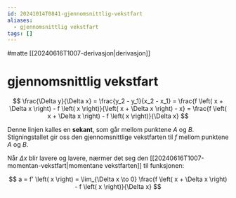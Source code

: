 ```yaml
---
id: 20241014T0841-gjennomsnittlig-vekstfart
aliases:
  - gjennomsnittlig vekstfart
tags: []
---
```


#matte [[20240616T1007-derivasjon|derivasjon]]

# gjennomsnittlig vekstfart

$$
\frac{\Delta y}{\Delta x} = \frac{y_2 - y_1}{x_2 - x_1} = \frac{f \left( x + \Delta x \right) - f \left( x \right)}{\left( x + \Delta x \right) - x} = \frac{f \left( x + \Delta x \right) - f \left( x \right)}{\Delta x}
$$

Denne linjen kalles en **sekant**, som går mellom punktene $A$ og $B$. Stigningstallet gir oss den gjennomsnittlige vekstfarten til $f$ mellom punktene $A$ og $B$.

Når $\Delta x$ blir lavere og lavere, nærmer det seg den [[20240616T1007-momentan-vekstfart|momentane vekstfarten]] til funksjonen:

$$
a = f' \left( x \right) = \lim_{\Delta x \to 0} \frac{f \left( x + \Delta x \right) - f \left( x \right)}{\Delta x}
$$
